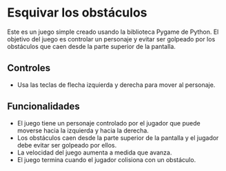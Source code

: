 # Esquivar los obstáculos

Este es un juego simple creado usando la biblioteca Pygame de Python. El objetivo del juego es controlar un personaje y evitar ser golpeado por los obstáculos que caen desde la parte superior de la pantalla.

## Controles

- Usa las teclas de flecha izquierda y derecha para mover al personaje.

## Funcionalidades

- El juego tiene un personaje controlado por el jugador que puede moverse hacia la izquierda y hacia la derecha.
- Los obstáculos caen desde la parte superior de la pantalla y el jugador debe evitar ser golpeado por ellos.
- La velocidad del juego aumenta a medida que avanza.
- El juego termina cuando el jugador colisiona con un obstáculo.






